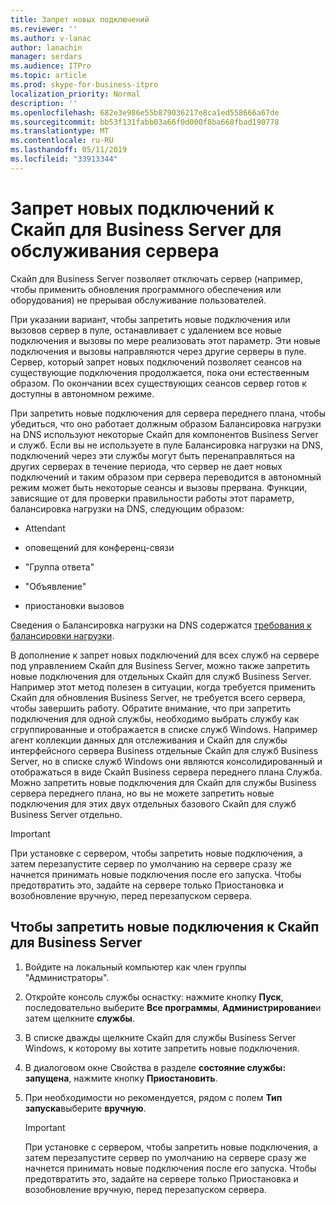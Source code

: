 ```yaml
---
title: Запрет новых подключений
ms.reviewer: ''
ms.author: v-lanac
author: lanachin
manager: serdars
ms.audience: ITPro
ms.topic: article
ms.prod: skype-for-business-itpro
localization_priority: Normal
description: ''
ms.openlocfilehash: 682e3e986e55b879036217e8ca1ed558666a67de
ms.sourcegitcommit: bb53f131fabb03a66f0d000f8ba668fbad190778
ms.translationtype: MT
ms.contentlocale: ru-RU
ms.lasthandoff: 05/11/2019
ms.locfileid: "33913344"
---
```

# <a name="preventing-new-connections-to-skype-for-business-server-for-server-maintenance"></a>Запрет новых подключений к Скайп для Business Server для обслуживания сервера


Скайп для Business Server позволяет отключать сервер (например, чтобы применить обновления программного обеспечения или оборудования) не прерывая обслуживание пользователей.

При указании вариант, чтобы запретить новые подключения или вызовов сервер в пуле, останавливает с удалением все новые подключения и вызовы по мере реализовать этот параметр. Эти новые подключения и вызовы направляются через другие серверы в пуле. Сервер, который запрет новых подключений позволяет сеансов на существующие подключения продолжается, пока они естественным образом. По окончании всех существующих сеансов сервер готов к доступны в автономном режиме.

При запретить новые подключения для сервера переднего плана, чтобы убедиться, что оно работает должным образом Балансировка нагрузки на DNS используют некоторые Скайп для компонентов Business Server и служб. Если вы не используете в пуле Балансировка нагрузки на DNS, подключений через эти службы могут быть перенаправляться на других серверах в течение периода, что сервер не дает новых подключений и таким образом при сервера переводится в автономный режим может быть некоторые сеансы и вызовы прервана. Функции, зависящие от для проверки правильности работы этот параметр, балансировка нагрузки на DNS, следующим образом:

  - Attendant

  - оповещений для конференц-связи

  - "Группа ответа"

  - "Объявление"

  - приостановки вызовов

Сведения о Балансировка нагрузки на DNS содержатся [требования к балансировки нагрузки](../../plan-your-deployment/network-requirements/load-balancing.md).

В дополнение к запрет новых подключений для всех служб на сервере под управлением Скайп для Business Server, можно также запретить новые подключения для отдельных Скайп для служб Business Server. Например этот метод полезен в ситуации, когда требуется применить Скайп для обновления Business Server, не требуется всего сервера, чтобы завершить работу. Обратите внимание, что при запретить подключения для одной службы, необходимо выбрать службу как сгруппированные и отображается в списке служб Windows. Например агент коллекции данных для отслеживания и Скайп для службы интерфейсного сервера Business отдельные Скайп для служб Business Server, но в списке служб Windows они являются консолидированный и отображаться в виде Скайп Business сервера переднего плана Служба. Можно запретить новые подключения для Скайп для службы Business сервера переднего плана, но вы не можете запретить новые подключения для этих двух отдельных базового Скайп для служб Business Server отдельно.

> [!IMPORTANT]
> При установке с сервером, чтобы запретить новые подключения, а затем перезапустите сервер по умолчанию на сервере сразу же начнется принимать новые подключения после его запуска. Чтобы предотвратить это, задайте на сервере только Приостановка и возобновление вручную, перед перезапуском сервера.

## <a name="to-prevent-new-connections-to-skype-for-business-server"></a>Чтобы запретить новые подключения к Скайп для Business Server

1.  Войдите на локальный компьютер как член группы "Администраторы".

2.  Откройте консоль службы оснастку: нажмите кнопку **Пуск**, последовательно выберите **Все программы**, **Администрирование**и затем щелкните **службы**.

3.  В списке дважды щелкните Скайп для службы Business Server Windows, к которому вы хотите запретить новые подключения.

4.  В диалоговом окне Свойства в разделе **состояние службы: запущена**, нажмите кнопку **Приостановить**.

5.  При необходимости но рекомендуется, рядом с полем **Тип запуска**выберите **вручную**.
    
    > [!IMPORTANT]
    > При установке с сервером, чтобы запретить новые подключения, а затем перезапустите сервер по умолчанию на сервере сразу же начнется принимать новые подключения после его запуска. Чтобы предотвратить это, задайте на сервере только Приостановка и возобновление вручную, перед перезапуском сервера.
